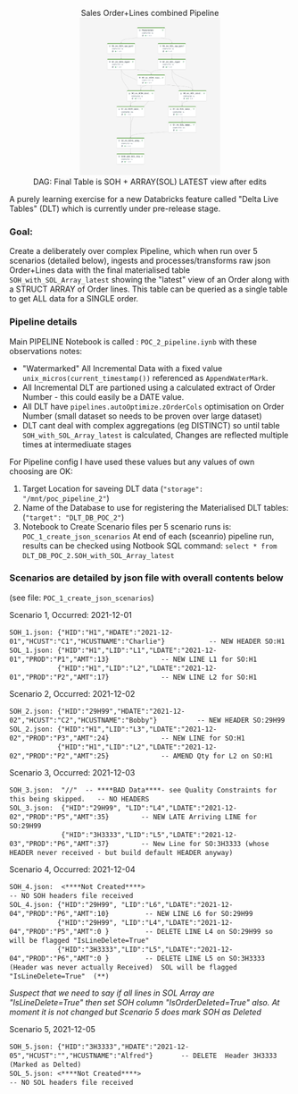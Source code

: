 <p align="center">
Sales Order+Lines combined Pipeline<BR>
<img src="DAG_DLT_pipeline.png" width="50%" height="50%"/><BR>
DAG: Final Table is SOH + ARRAY(SOL) LATEST view after edits
</p>

A  purely learning exercise for a new Databricks feature called "Delta Live Tables" (DLT) which is currently under pre-release stage.

### Goal: 
Create a deliberately over complex Pipeline, which when run over 5 scenarios (detailed below), ingests and processes/transforms raw json Order+Lines data with the final materialised table `SOH_with_SOL_Array_latest` showing the "latest" view of an Order along with a STRUCT ARRAY of Order lines. This table can be queried as a single table to get ALL data for a SINGLE order.

### Pipeline details

Main PIPELINE Notebook is called : `POC_2_pipeline.iynb` with these observations notes:
* "Watermarked" All Incremental Data with a fixed value `unix_micros(current_timestamp())` referenced as `AppendWaterMark`.
* All Incremental DLT are partioned using a calculated extract of Order Number - this could easily be a DATE value.
* All DLT have `pipelines.autoOptimize.zOrderCols` optimisation on Order Number (small dataset so needs to be proven over large dataset)
* DLT cant deal with complex aggregations (eg DISTINCT) so until table `SOH_with_SOL_Array_latest` is calculated, Changes are reflected multiple times at intermediuate stages
            

For Pipeline config I have used these values but any values of own choosing are OK:
1. Target Location for saveing DLT data (`"storage": "/mnt/poc_pipeline_2"`)
2. Name of the Database to use for registering the Materialised DLT tables:  (`"target": "DLT_DB_POC_2"`)
3. Notebook to Create Scenario files per 5 scenario runs is: `POC_1_create_json_scenarios`
At end of each (sceanrio) pipeline run, results can be checked using Notbook SQL command:
`select * from DLT_DB_POC_2.SOH_with_SOL_Array_latest`
            
### Scenarios are detailed by json file with overall contents below
(see file: `POC_1_create_json_scenarios`)

Scenario 1, Occurred: 2021-12-01 
```
SOH_1.json: {"HID":"H1","HDATE":"2021-12-01","HCUST":"C1","HCUSTNAME":"Charlie"}           -- NEW HEADER SO:H1
SOL_1.json: {"HID":"H1","LID":"L1","LDATE":"2021-12-01","PROD":"P1","AMT":13}             -- NEW LINE L1 for SO:H1
            {"HID":"H1","LID":"L2","LDATE":"2021-12-01","PROD":"P2","AMT":17}             -- NEW LINE L2 for SO:H1
```

Scenario 2, Occurred: 2021-12-02  
```
SOH_2.json: {"HID":"29H99","HDATE":"2021-12-02","HCUST":"C2","HCUSTNAME":"Bobby"}          -- NEW HEADER SO:29H99
SOL_2.json: {"HID":"H1","LID":"L3","LDATE":"2021-12-02","PROD":"P3","AMT":24}             -- NEW LINE for SO:H1
            {"HID":"H1","LID":"L2","LDATE":"2021-12-02","PROD":"P2","AMT":25}             -- AMEND Qty for L2 on SO:H1
```

Scenario 3, Occurred: 2021-12-03 
```
SOH_3.json:  "//"  -- ****BAD Data****- see Quality Constraints for this being skipped.   -- NO HEADERS
SOL_3.json:  {"HID":"29H99", "LID":"L4","LDATE":"2021-12-02","PROD":"P5","AMT":35}        -- NEW LATE Arriving LINE for SO:29H99
             {"HID":"3H3333","LID":"L5","LDATE":"2021-12-03","PROD":"P6","AMT":37}        -- New Line for SO:3H3333 (whose HEADER never received - but build default HEADER anyway)
```

Scenario 4, Occurred: 2021-12-04 
```
SOH_4.json:  <****Not Created****>                                                        -- NO SOH headers file received
SOL_4.json: {"HID":"29H99", "LID":"L6","LDATE":"2021-12-04","PROD":"P6","AMT":10}         -- NEW LINE L6 for SO:29H99
            {"HID":"29H99", "LID":"L4","LDATE":"2021-12-04","PROD":"P5","AMT":0 }         -- DELETE LINE L4 on SO:29H99 so will be flagged "IsLineDelete=True"
            {"HID":"3H3333","LID":"L5","LDATE":"2021-12-04","PROD":"P6","AMT":0 }         -- DELETE LINE L5 on SO:3H3333 (Header was never actually Received)  SOL will be flagged "IsLineDelete=True"  (**)
```

*Suspect that we need to say if all lines in SOL Array are "IsLineDelete=True"*
*then set SOH column "IsOrderDeleted=True" also. At moment it is not changed but Scenario 5 does mark SOH as Deleted*

Scenario 5, 2021-12-05
```
SOH_5.json: {"HID":"3H3333","HDATE":"2021-12-05","HCUST":"","HCUSTNAME":"Alfred"}       -- DELETE  Header 3H3333 (Marked as Delted)
SOL_5.json: <****Not Created****>                                                         -- NO SOL headers file received 
```
